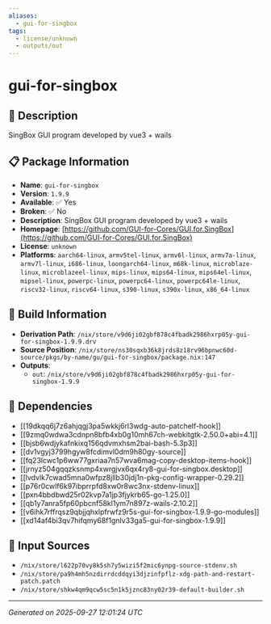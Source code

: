 ```yaml
---
aliases:
  - gui-for-singbox
tags:
  - license/unknown
  - outputs/out
---
```


# gui-for-singbox

## 📝 Description

SingBox GUI program developed by vue3 + wails

## 📋 Package Information

- **Name**: `gui-for-singbox`
- **Version**: `1.9.9`
- **Available**: ✅ Yes
- **Broken**: ✅ No
- **Description**: SingBox GUI program developed by vue3 + wails
- **Homepage**: [https://github.com/GUI-for-Cores/GUI.for.SingBox](https://github.com/GUI-for-Cores/GUI.for.SingBox)
- **License**: `unknown`
- **Platforms**: `aarch64-linux`, `armv5tel-linux`, `armv6l-linux`, `armv7a-linux`, `armv7l-linux`, `i686-linux`, `loongarch64-linux`, `m68k-linux`, `microblaze-linux`, `microblazeel-linux`, `mips-linux`, `mips64-linux`, `mips64el-linux`, `mipsel-linux`, `powerpc-linux`, `powerpc64-linux`, `powerpc64le-linux`, `riscv32-linux`, `riscv64-linux`, `s390-linux`, `s390x-linux`, `x86_64-linux`

## 🔧 Build Information

- **Derivation Path**: `/nix/store/v9d6ji02gbf878c4fbadk2986hxrp05y-gui-for-singbox-1.9.9.drv`
- **Source Position**: `/nix/store/ns30sqxb36k8jrds8z18rv96bpnwc60d-source/pkgs/by-name/gu/gui-for-singbox/package.nix:147`
- **Outputs**:
  - `out`:  `/nix/store/v9d6ji02gbf878c4fbadk2986hxrp05y-gui-for-singbox-1.9.9`

## 🔗 Dependencies

- [[19dkqq6j7z6ahjqgj3pa5wkkj6rl3wdg-auto-patchelf-hook]]
- [[9zmq0wdwa3cdnpn8bfb4xb0g10mh67ch-webkitgtk-2.50.0+abi=4.1]]
- [[bjsb6wdjykafnkixq156qdvmxhsm2bai-bash-5.3p3]]
- [[dv1vgyj3799hgyw8fcdimvl0dm9h80gy-source]]
- [[fq23lcwc1p6ww77gxriaa7n57wva6mag-copy-desktop-items-hook]]
- [[jrnyz504gqqzksnmp4xwrgjvx6qx4ry8-gui-for-singbox.desktop]]
- [[lvdvlk7cwad5mna0wfpz8jllb30jdj1n-pkg-config-wrapper-0.29.2]]
- [[p76r0cwlf6k97ibprrpfd8xw0r8wc3nx-stdenv-linux]]
- [[pxn4bbdbwd25r02kvp7a1jp3fjykrb65-go-1.25.0]]
- [[qb1y7anra5fp60pbcnf58kl1ym7n897z-wails-2.10.2]]
- [[v6ihk7rffrqsz9qbjjqhxlpfrwfz9r5s-gui-for-singbox-1.9.9-go-modules]]
- [[xd14af4bi3qv7hifqmy68f1gnlv33ga5-gui-for-singbox-1.9.9]]

## 📁 Input Sources

- `/nix/store/l622p70vy8k5sh7y5wizi5f2mic6ynpg-source-stdenv.sh`
- `/nix/store/pa9h4mh5nzdirrdcddqyi3djzinfpflz-xdg-path-and-restart-patch.patch`
- `/nix/store/shkw4qm9qcw5sc5n1k5jznc83ny02r39-default-builder.sh`

---
*Generated on 2025-09-27 12:01:24 UTC*
